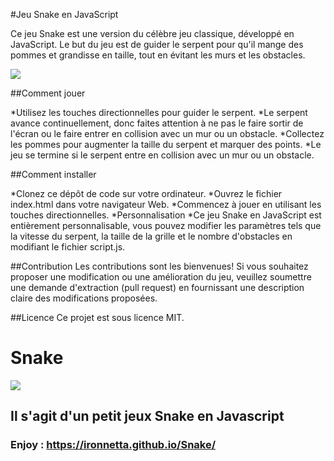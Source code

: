 #Jeu Snake en JavaScript

Ce jeu Snake est une version du célèbre jeu classique, développé en JavaScript. Le but du jeu est de guider le serpent pour qu'il mange des pommes et grandisse en taille, tout en évitant les murs et les obstacles.

<img src="https://jeu-du-serpent.fr/wp-content/uploads/2021/11/jeu-snake.jpg"/>

##Comment jouer

*Utilisez les touches directionnelles pour guider le serpent.
*Le serpent avance continuellement, donc faites attention à ne pas le faire sortir de l'écran ou le faire entrer en collision avec un mur ou un obstacle.
*Collectez les pommes pour augmenter la taille du serpent et marquer des points.
*Le jeu se termine si le serpent entre en collision avec un mur ou un obstacle.

##Comment installer

*Clonez ce dépôt de code sur votre ordinateur.
*Ouvrez le fichier index.html dans votre navigateur Web.
*Commencez à jouer en utilisant les touches directionnelles.
*Personnalisation
*Ce jeu Snake en JavaScript est entièrement personnalisable, vous pouvez modifier les paramètres tels que la vitesse du serpent, la taille de la grille et le nombre d'obstacles en modifiant le fichier script.js.

##Contribution
Les contributions sont les bienvenues! Si vous souhaitez proposer une modification ou une amélioration du jeu, veuillez soumettre une demande d'extraction (pull request) en fournissant une description claire des modifications proposées.

##Licence
Ce projet est sous licence MIT.



# Snake

<img src="https://jeu-du-serpent.fr/wp-content/uploads/2021/11/jeu-snake.jpg"/>

## Il s'agit d'un petit jeux Snake en Javascript

### Enjoy : https://ironnetta.github.io/Snake/
